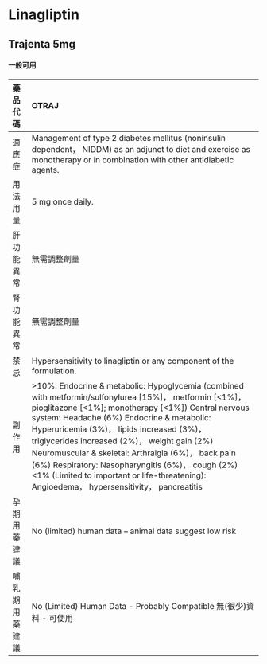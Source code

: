 # Linagliptin

## Trajenta 5mg

#### 一般可用

| 藥品代碼       | OTRAJ                                                                                                                                                                                                                                                                                                                                                                                                                                                                                                             |
|:---------------|:------------------------------------------------------------------------------------------------------------------------------------------------------------------------------------------------------------------------------------------------------------------------------------------------------------------------------------------------------------------------------------------------------------------------------------------------------------------------------------------------------------------|
| 適應症         | Management of type 2 diabetes mellitus (noninsulin dependent， NIDDM) as an adjunct to diet and exercise as monotherapy or in combination with other antidiabetic agents.                                                                                                                                                                                                                                                                                                                                         |
| 用法用量       | 5 mg once daily.                                                                                                                                                                                                                                                                                                                                                                                                                                                                                                  |
| 肝功能異常     | 無需調整劑量                                                                                                                                                                                                                                                                                                                                                                                                                                                                                                      |
| 腎功能異常     | 無需調整劑量                                                                                                                                                                                                                                                                                                                                                                                                                                                                                                      |
| 禁忌           | Hypersensitivity to linagliptin or any component of the formulation.                                                                                                                                                                                                                                                                                                                                                                                                                                              |
| 副作用         | >10%: Endocrine & metabolic: Hypoglycemia (combined with metformin/sulfonylurea [15%]， metformin [<1%]， pioglitazone [<1%]; monotherapy [<1%]) Central nervous system: Headache (6%) Endocrine & metabolic: Hyperuricemia (3%)， lipids increased (3%)， triglycerides increased (2%)， weight gain (2%) Neuromuscular & skeletal: Arthralgia (6%)， back pain (6%) Respiratory: Nasopharyngitis (6%)， cough (2%) <1% (Limited to important or life-threatening): Angioedema， hypersensitivity， pancreatitis |
| 孕期用藥建議   | No (limited) human data – animal data suggest low risk                                                                                                                                                                                                                                                                                                                                                                                                                                                            |
| 哺乳期用藥建議 | No (Limited) Human Data - Probably Compatible 無(很少)資料 - 可使用                                                                                                                                                                                                                                                                                                                                                                                                                                               |

